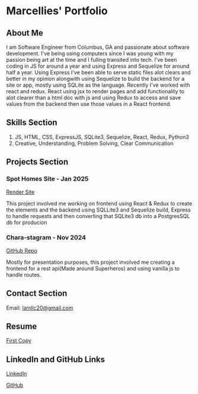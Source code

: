# Marcellies' Portfolio

## About Me
I am Software Engineer from Columbus, GA and passionate about software development. I've being using computers since I was young with my passion being art at the time and I fulling transited into tech. I've been coding in JS for around a year and using Express and Sequelize for around half a year. Using Express I've been able to serve static files alot clears and better in my opinion alongwith using Sequelize to build the backend for a site or app, mostly using SQLite as the language. Recently I've worked with react and redux. React using jsx to render pages and add functionality to alot clearer than a html doc with js and using Redux to access and save values from the backend then use those values in a React frontend.

## Skills Section
1. JS, HTML, CSS, ExpressJS, SQLite3, Sequelize, React, Redux, Python3
2. Creative, Understanding, Problem Solving, Clear Communication

## Projects Section
### Spot Homes Site - Jan 2025
[Render Site](https://spot-homes.onrender.com/)

This project involved me working on frontend using React & Redux to create the elements and the backend using SQLLite3 and Sequelize build, Express to handle requests and then converting that SQLite3 db into a PostgresSQL db for producion

### Chara-stagram - Nov 2024
[GitHub Repo](https://github.com/Mcode4/Chara-stagram)

Mostly for presentation purposes, this project involved me creating a frontend for a rest api(Made around Superheros) and using vanilla js to handle routes.

## Contact Section
Email: lamllc20@gmail.com

## Resume
[First Copy](https://docs.google.com/document/d/1S0wTKThI_Huk2qb2w02_fV1CZVxlcMTkgWIWjQpTEM4/edit?usp=sharing)

## LinkedIn and GitHub Links
[LinkedIn](https://www.linkedin.com/in/marcellies-armstrong-00abb0340/)

[GitHub](https://github.com/Mcode4)


